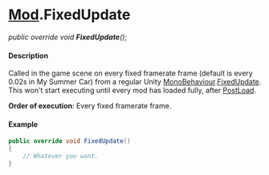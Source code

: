 # [Mod](API/MSCLoader/Mod.md).FixedUpdate

*public override void <b>FixedUpdate</b>();*

#### Description

Called in the game scene on every fixed framerate frame (default is every 0.02s in My Summer Car) from a regular Unity [MonoBehaviour](https://docs.unity3d.com/500/Documentation/ScriptReference/MonoBehaviour.html).[FixedUpdate](https://docs.unity3d.com/500/Documentation/ScriptReference/MonoBehaviour.FixedUpdate.html). This won't start executing until every mod has loaded fully, after [PostLoad](API/MSCLoader/Mod/Functions/PostLoad.md).

**Order of execution**: Every fixed framerate frame.

#### Example

```csharp
public override void FixedUpdate()
{
    // Whatever you want.
}
```
